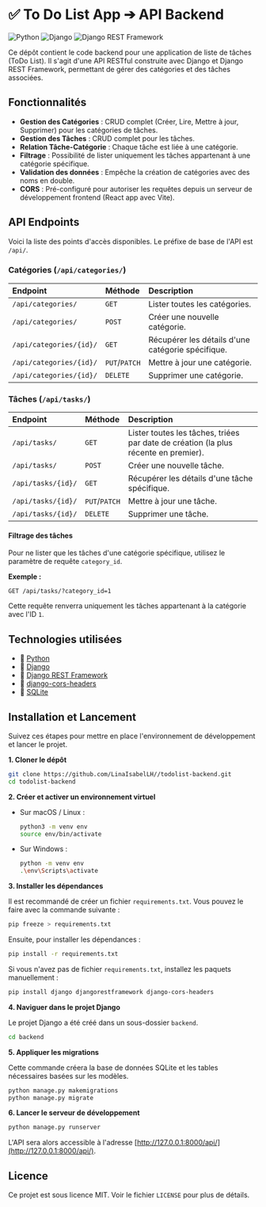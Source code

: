 # ✅ To Do List App ➔ API Backend

![Python](https://img.shields.io/badge/Python-3.9%2B-blue.svg)
![Django](https://img.shields.io/badge/Django-4.x-green.svg)
![Django REST Framework](https://img.shields.io/badge/DRF-3.x-red.svg)

Ce dépôt contient le code backend pour une application de liste de tâches (ToDo List). Il s'agit d'une API RESTful construite avec Django et Django REST Framework, permettant de gérer des catégories et des tâches associées.

## Fonctionnalités

*   **Gestion des Catégories** : CRUD complet (Créer, Lire, Mettre à jour, Supprimer) pour les catégories de tâches.
*   **Gestion des Tâches** : CRUD complet pour les tâches.
*   **Relation Tâche-Catégorie** : Chaque tâche est liée à une catégorie.
*   **Filtrage** : Possibilité de lister uniquement les tâches appartenant à une catégorie spécifique.
*   **Validation des données** : Empêche la création de catégories avec des noms en double.
*   **CORS** : Pré-configuré pour autoriser les requêtes depuis un serveur de développement frontend (React app avec Vite).

## API Endpoints

Voici la liste des points d'accès disponibles. Le préfixe de base de l'API est `/api/`.

### Catégories (`/api/categories/`)

| Endpoint | Méthode | Description |
| :--- | :--- | :--- |
| `/api/categories/` | `GET` | Lister toutes les catégories. |
| `/api/categories/` | `POST` | Créer une nouvelle catégorie. |
| `/api/categories/{id}/` | `GET` | Récupérer les détails d'une catégorie spécifique. |
| `/api/categories/{id}/` | `PUT`/`PATCH` | Mettre à jour une catégorie. |
| `/api/categories/{id}/` | `DELETE` | Supprimer une catégorie. |

### Tâches (`/api/tasks/`)

| Endpoint | Méthode | Description |
| :--- | :--- | :--- |
| `/api/tasks/` | `GET` | Lister toutes les tâches, triées par date de création (la plus récente en premier). |
| `/api/tasks/` | `POST` | Créer une nouvelle tâche. |
| `/api/tasks/{id}/` | `GET` | Récupérer les détails d'une tâche spécifique. |
| `/api/tasks/{id}/` | `PUT`/`PATCH` | Mettre à jour une tâche. |
| `/api/tasks/{id}/` | `DELETE` | Supprimer une tâche. |

#### Filtrage des tâches

Pour ne lister que les tâches d'une catégorie spécifique, utilisez le paramètre de requête `category_id`.

**Exemple :**
```
GET /api/tasks/?category_id=1
```
Cette requête renverra uniquement les tâches appartenant à la catégorie avec l'ID `1`.

## Technologies utilisées

*   🐍 [Python](https://www.python.org/)
*   🎯 [Django](https://www.djangoproject.com/)
*   🧩 [Django REST Framework](https://www.django-rest-framework.org/)
*   🔐 [django-cors-headers](https://github.com/adamchainz/django-cors-headers)
*   🔸 [SQLite](https://sqlite.fr/guide/)

## Installation et Lancement

Suivez ces étapes pour mettre en place l'environnement de développement et lancer le projet.

**1. Cloner le dépôt**
```bash
git clone https://github.com/LinaIsabelLH//todolist-backend.git
cd todolist-backend
```

**2. Créer et activer un environnement virtuel**

*   Sur macOS / Linux :
    ```bash
    python3 -m venv env
    source env/bin/activate
    ```
*   Sur Windows :
    ```bash
    python -m venv env
    .\env\Scripts\activate
    ```

**3. Installer les dépendances**

Il est recommandé de créer un fichier `requirements.txt`. Vous pouvez le faire avec la commande suivante :
```bash
pip freeze > requirements.txt
```
Ensuite, pour installer les dépendances :
```bash
pip install -r requirements.txt
```
Si vous n'avez pas de fichier `requirements.txt`, installez les paquets manuellement :
```bash
pip install django djangorestframework django-cors-headers
```

**4. Naviguer dans le projet Django**

Le projet Django a été créé dans un sous-dossier `backend`.
```bash
cd backend
```

**5. Appliquer les migrations**

Cette commande créera la base de données SQLite et les tables nécessaires basées sur les modèles.
```bash
python manage.py makemigrations
python manage.py migrate
```

**6. Lancer le serveur de développement**

```bash
python manage.py runserver
```

L'API sera alors accessible à l'adresse [http://127.0.0.1:8000/api/](http://127.0.0.1:8000/api/).

## Licence

Ce projet est sous licence MIT. Voir le fichier `LICENSE` pour plus de détails.
